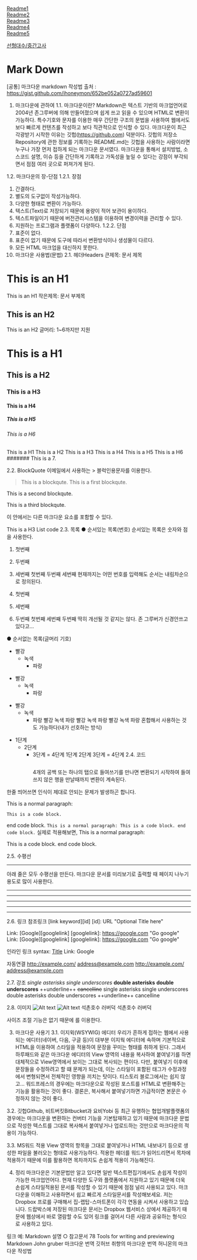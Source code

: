 [Readme1](마크다운.md)  
[Readme2](마크다운2.md)  
[Readme3](마크다운3.md)  
[Readme4](마크다운4.md)  
[Readme5](마크다운5.md)  

[선형대수/중간고사](선형대수/중간고사.md)  


# Mark Down
[공통] 마크다운 markdown 작성법
출처 : https://gist.github.com/ihoneymon/652be052a0727ad59601
1. 마크다운에 관하여
1.1. 마크다운이란?
Markdown은 텍스트 기반의 마크업언어로 2004년 존그루버에 의해 만들어졌으며 쉽게 쓰고 읽을 수 있으며 HTML로 변환이 가능하다. 특수기호와 문자를 이용한 매우 간단한 구조의 문법을 사용하여 웹에서도 보다 빠르게 컨텐츠를 작성하고 보다 직관적으로 인식할 수 있다. 마크다운이 최근 각광받기 시작한 이유는 깃헙(https://github.com) 덕분이다. 깃헙의 저장소Repository에 관한 정보를 기록하는 README.md는 깃헙을 사용하는 사람이라면 누구나 가장 먼저 접하게 되는 마크다운 문서였다. 마크다운을 통해서 설치방법, 소스코드 설명, 이슈 등을 간단하게 기록하고 가독성을 높일 수 있다는 강점이 부각되면서 점점 여러 곳으로 퍼져가게 된다.

1.2. 마크다운의 장-단점
1.2.1. 장점
1. 간결하다.
2. 별도의 도구없이 작성가능하다.
3. 다양한 형태로 변환이 가능하다.
3. 텍스트(Text)로 저장되기 때문에 용량이 적어 보관이 용이하다.
4. 텍스트파일이기 때문에 버전관리시스템을 이용하여 변경이력을 관리할 수 있다.
5. 지원하는 프로그램과 플랫폼이 다양하다.
1.2.2. 단점
1. 표준이 없다.
2. 표준이 없기 때문에 도구에 따라서 변환방식이나 생성물이 다르다.
3. 모든 HTML 마크업을 대신하지 못한다.
2. 마크다운 사용법(문법)
2.1. 헤더Headers
큰제목: 문서 제목

This is an H1
=============
This is an H1
작은제목: 문서 부제목

This is an H2
-------------
This is an H2
글머리: 1~6까지만 지원

# This is a H1
## This is a H2
### This is a H3
#### This is a H4
##### This is a H5
###### This is a H6
This is a H1
This is a H2
This is a H3
This is a H4
This is a H5
This is a H6
####### This is a 7.

2.2. BlockQuote
이메일에서 사용하는 > 블럭인용문자를 이용한다.

> This is a blockqute.
This is a first blockqute.

This is a second blockqute.

This is a third blockqute.

이 안에서는 다른 마크다운 요소를 포함할 수 있다.

This is a H3
List
code
2.3. 목록
● 순서있는 목록(번호)
순서있는 목록은 숫자와 점을 사용한다.

1. 첫번째
2. 두번째
3. 세번째
첫번째
두번째
세번째
현재까지는 어떤 번호를 입력해도 순서는 내림차순으로 정의된다.

1. 첫번째
3. 세번째
2. 두번째
첫번째
세번째
두번째
딱히 개선될 것 같지는 않다. 존 그루버가 신경안쓰고 있다고...

● 순서없는 목록(글머리 기호)
* 빨강
  * 녹색
    * 파랑

+ 빨강
  + 녹색
    + 파랑

- 빨강
  - 녹색
    - 파랑
빨강
녹색
파랑
빨강
녹색
파랑
빨강
녹색
파랑
혼합해서 사용하는 것도 가능하다(내가 선호하는 방식)

* 1단계
    - 2단계
    	+ 3단계
            = 4단계
1단계
2단계
3단계 = 4단계
2.4. 코드<pre><code></code></pre>
4개의 공백 또는 하나의 탭으로 들여쓰기를 만나면 변환되기 시작하여 들여쓰지 않은 행을 만날때까지 변환이 계속된다.

한줄 띄어쓰면 인식이 제대로 안되는 문제가 발생하곤 합니다.

This is a normal paragraph:

    This is a code block.
end code block.
``` This is a normal paragraph: This is a code block. end code block. ```
실제로 적용해보면, This is a normal paragraph:

This is a code block.
end code block.

2.5. 수평선<hr/>
아래 줄은 모두 수평선을 만든다. 마크다운 문서를 미리보기로 출력할 때 페이지 나누기 용도로 많이 사용한다.

* * *

***

*****

- - -

---------------------------------------
2.6. 링크
참조링크
[link keyword][id]
[id]: URL "Optional Title here"

Link: [Google][googlelink]
[googlelink]: https://google.com "Go google"
Link: [Google][googlelink] [googlelink]: https://google.com "Go google"

인라인 링크
syntax: [Title](link)
Link: Google

자동연결
<http://example.com/>
<address@example.com>
http://example.com/ address@example.com

2.7. 강조
*single asterisks*
_single underscores_
**double asterisks**
__double underscores__
++underline++
~~cancelline~~
single asterisks single underscores double asterisks double underscores ++underline++ cancelline

2.8. 이미지
![Alt text](/path/to/img.jpg)
![Alt text](/path/to/img.jpg "Optional title")
석촌호수 러버덕 석촌호수 러버덕

사이즈 조절 기능은 없기 때문에 <img width="" height=""></img>를 이용한다.

3. 마크다운 사용기
3.1. 이지윅(WSYWIG) 에디터
우리가 흔하게 접하는 웹에서 사용되는 에디터(네이버, 다음, 구글 등)이 대부분 이지웍 에디터에 속하며 기본적으로 HTML을 이용하여 스타일을 적용하여 문장을 꾸미는 형태를 취하게 된다. 그래서 하루패드와 같은 마크다운 에디터의 View 영역의 내용을 복사하여 붙여넣기를 하면 대체적으로 View영역에서 보이는 그대로 복사되는 편이다. 다만, 붙여넣기 이후에 문장들을 수정하려고 할 떄 문제가 되는데, 이는 스타일이 포함된 태그가 수정과정에서 변형되면서 전체적인 영향을 끼치는 탓이다. 티스토리 블로그에서는 쉽지 않고... 워드프레스의 경우에는 마크다운으로 작성된 포스트를 HTML로 변환해주는 기능을 활용하는 것이 좋다. 결론은, 복사해서 붙여넣기하면 가급적이면 본문은 수정하지 않는 것이 좋다.

3.2. 깃헙Github, 비트버킷Bitbucket과 요비Yobi 등
최근 유행하는 협업개발플랫폼의 경우에는 마크다운을 변환하는 컨버터 기능을 기본탑재하고 있기 때문에 마크다운 문법으로 작성한 텍스트를 그대로 복사해서 붙여넣거나 업로드하는 것만으로 마크다운의 적용이 가능하다.

3.3. MS워드 적용
View 영역의 항목을 그대로 붙여넣거나 HTML 내보내기 등으로 생성한 파일을 불러오는 형태로 사용가능하다. 적용한 헤더를 워드가 읽어드리면서 목차에 적용하기 때문에 이를 활용하면 목차까지도 손쉽게 적용이 가능해진다.

4. 정리
마크다운은 기본문법만 알고 있다면 일반 텍스트편집기에서도 손쉽게 작성이 가능한 마크업언어다. 현재 다양한 도구와 플랫폼에서 지원하고 있기 때문에 더욱 손쉽게 스타일적용된 문서를 작성할 수 있기 때문에 점점 널리 사용되고 있다. 마크다운을 이해하고 사용하면서 쉽고 빠르게 스타일문서를 작성해보세요. 저는 Dropbox 프로를 구매해서 집-랩탑-스마트폰이 각각 연동을 시켜서 사용하고 있습니다. 드랍박스에 저장된 마크다운 문서는 Dropbox 웹서비스 상에서 제공하기 때문에 웹상에서 바로 열람할 수도 있어 링크를 걸어서 다른 사람과 공유하는 형식으로 사용하고 있다.

링크 예: Markdown 설명
○ 참고문서
78 Tools for writing and previewing Markdown
John gruber 마크다운 번역
깃허브 취향의 마크다운 번역
허니몬의 마크다운 작성법

